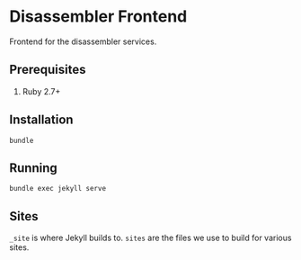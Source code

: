 # Disassembler Frontend
Frontend for the disassembler services.

## Prerequisites
1.  Ruby 2.7+

## Installation
```
bundle
```

## Running
```
bundle exec jekyll serve
```

## Sites
`_site` is where Jekyll builds to.  `sites` are the files we use to build for various sites.
